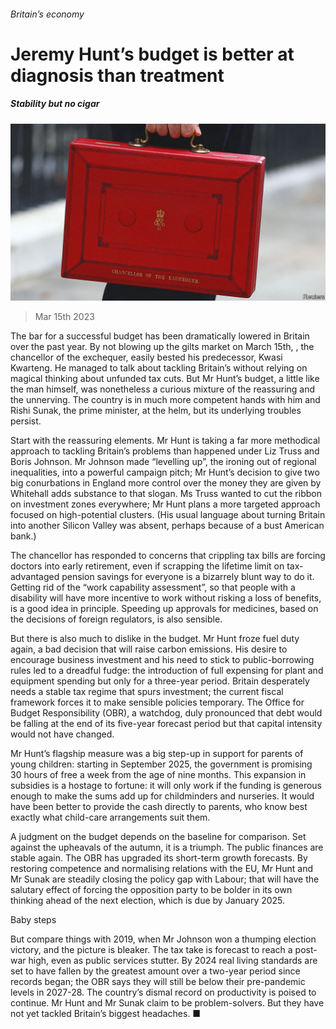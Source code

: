 ###### Britain’s economy

# Jeremy Hunt’s budget is better at diagnosis than treatment 

##### Stability but no cigar 

![image](images/20230318_LDP002.jpg) 

> Mar 15th 2023 

The bar for a successful budget has been dramatically lowered in Britain over the past year. By not blowing up the gilts market on March 15th, , the chancellor of the exchequer, easily bested his predecessor, Kwasi Kwarteng. He managed to talk about tackling Britain’s  without relying on magical thinking about unfunded tax cuts. But Mr Hunt’s budget, a little like the man himself, was nonetheless a curious mixture of the reassuring and the unnerving. The country is in much more competent hands with him and Rishi Sunak, the prime minister, at the helm, but its underlying troubles persist. 

Start with the reassuring elements. Mr Hunt is taking a far more methodical approach to tackling Britain’s problems than happened under Liz Truss and Boris Johnson. Mr Johnson made “levelling up”, the ironing out of regional inequalities, into a powerful campaign pitch; Mr Hunt’s decision to give two big conurbations in England more control over the money they are given by Whitehall adds substance to that slogan. Ms Truss wanted to cut the ribbon on investment zones everywhere; Mr Hunt plans a more targeted approach focused on high-potential clusters. (His usual language about turning Britain into another Silicon Valley was absent, perhaps because of a bust American bank.) 

The chancellor has responded to concerns that crippling tax bills are forcing doctors into early retirement, even if scrapping the lifetime limit on tax-advantaged pension savings for everyone is a bizarrely blunt way to do it. Getting rid of the “work capability assessment”, so that people with a disability will have more incentive to work without risking a loss of benefits, is a good idea in principle. Speeding up approvals for medicines, based on the decisions of foreign regulators, is also sensible. 

But there is also much to dislike in the budget. Mr Hunt froze fuel duty again, a bad decision that will raise carbon emissions. His desire to encourage business investment and his need to stick to public-borrowing rules led to a dreadful fudge: the introduction of full expensing for plant and equipment spending but only for a three-year period. Britain desperately needs a stable tax regime that spurs investment; the current fiscal framework forces it to make sensible policies temporary. The Office for Budget Responsibility (OBR), a watchdog, duly pronounced that debt would be falling at the end of its five-year forecast period but that capital intensity would not have changed. 

Mr Hunt’s flagship measure was a big step-up in support for parents of young children: starting in September 2025, the government is promising 30 hours of free  a week from the age of nine months. This expansion in subsidies is a hostage to fortune: it will only work if the funding is generous enough to make the sums add up for childminders and nurseries. It would have been better to provide the cash directly to parents, who know best exactly what child-care arrangements suit them.

A judgment on the budget depends on the baseline for comparison. Set against the upheavals of the autumn, it is a triumph. The public finances are stable again. The OBR has upgraded its short-term growth forecasts. By restoring competence and normalising relations with the EU, Mr Hunt and Mr Sunak are steadily closing the policy gap with Labour; that will have the salutary effect of forcing the opposition party to be bolder in its own thinking ahead of the next election, which is due by January 2025.

Baby steps

But compare things with 2019, when Mr Johnson won a thumping election victory, and the picture is bleaker. The tax take is forecast to reach a post-war high, even as public services stutter. By 2024 real living standards are set to have fallen by the greatest amount over a two-year period since records began; the OBR says they will still be below their pre-pandemic levels in 2027-28. The country’s dismal record on productivity is poised to continue. Mr Hunt and Mr Sunak claim to be problem-solvers. But they have not yet tackled Britain’s biggest headaches. ■


